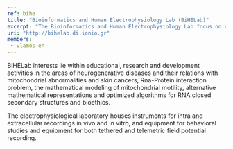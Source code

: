 ```yaml
---
ref: bihe
title: "Bioinformatics and Human Electrophysiology Lab (BiHELab)"
excerpt: "The Bioinformatics and Human Electrophysiology Lab focus on recent advances in geriatrics and neurodegeneration, ranging from basic science to clinical and pharmaceutical developments. BiHELab’s goal is to help bridge the translational gap from data to models and from models to drug discovery and personalized therapy by fostering collaborations and developing original quantitative approaches to biological and clinical problems."
uri: "http://bihelab.di.ionio.gr"
members:
 - vlamos-en
---
```


BiHELab interests lie within educational, research and development activities in the areas of neurogenerative diseases and their relations with mitochondrial abnormalities and skin cancers, Rna-Protein interaction problem, the mathematical modeling of mitochondrial motility, alternative mathematical representations and optimized algorithms for RNA closed secondary structures and bioethics.

The electrophysiological laboratory houses instruments for intra and extracellular recordings in vivo and in vitro, and equipment for behavioral studies and equipment for both tethered and telemetric field potential recording.

